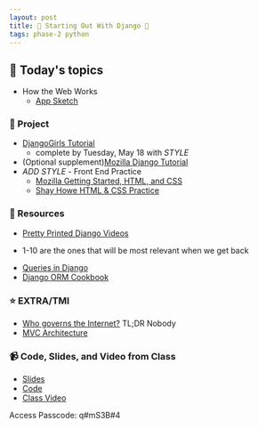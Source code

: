 ```yaml
---
layout: post
title: 🐴 Starting Out With Django 🐴 
tags: phase-2 python
---
```


## 📅 Today's topics

- How the Web Works
    - [App Sketch](assets/img/django-todo-sketch.png)

### 🎯  Project

- [DjangoGirls Tutorial](https://tutorial.djangogirls.org/en/)
    - complete by Tuesday, May 18 with *STYLE*
- (Optional supplement)[Mozilla Django Tutorial](https://developer.mozilla.org/en-US/docs/Learn/Server-side/Django/Tutorial_local_library_website)
- *ADD STYLE* - Front End Practice
    - [Mozilla Getting Started, HTML, and CSS](https://django-orm-cookbook-ko.readthedocs.io/_/downloads/en/latest/pdf/)
    - [Shay Howe HTML & CSS Practice](https://learn.shayhowe.com/html-css/)

### 🔖 Resources

* [Pretty Printed Django Videos](https://www.youtube.com/playlist?list=PLXmMXHVSvS-DQfOsQdXkzEZyD0Vei7PKf)
- 1-10 are the ones that will be most relevant when we get back
* [Queries in Django](https://docs.djangoproject.com/en/3.2/topics/db/queries/)
* [Django ORM Cookbook](https://django-orm-cookbook-ko.readthedocs.io/_/downloads/en/latest/pdf/)


### ⭐️ EXTRA/TMI
* [Who governs the Internet?]((https://news.brown.edu/articles/2014/12/savage)) TL;DR Nobody
* [MVC Architecture](https://towardsdatascience.com/everything-you-need-to-know-about-mvc-architecture-3c827930b4c1)


### 📹 Code, Slides, and Video from Class

* [Slides](https://github.com/momentum-pt-team-1/notes/blob/main/django-getting-started.md)
* [Code](https://github.com/momentum-pt-team-1/examples/tree/main/todos)
* [Class Video](https://us02web.zoom.us/rec/share/JZQlELtWYX2-5vlOtAz9lJRvf9ciF7ZKoPUblSeVytj7B8a5ETUsT8gpc-HuFsGf.RWZWT-68tI9XnYHG)

Access Passcode: q#mS3B#4

